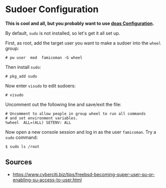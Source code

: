 # Sudoer Configuration

**This is cool and all, but you probably want to use [doas Configuration](openbsd/doas-configuration.md).**

By default, `sudo` is not installed, so let's get it all set up.

First, as root, add the target user you want to make a sudoer into the `wheel` group:

```
# pw user  mod  famicoman -G wheel
```

Then install `sudo`:

```
# pkg_add sudo
```

Now enter `visudo` to edit sudoers:

```
# visudo
```

Uncomment out the following line and save/exit the file:

```
# Uncomment to allow people in group wheel to run all commands
# and set environment variables.
%wheel  ALL=(ALL) SETENV: ALL
```

Now open a new console session and log in as the user `famicoman`. Try a `sudo` command:

```
$ sudo ls /root
```

## Sources
* https://www.cyberciti.biz/tips/freebsd-becoming-super-user-su-or-enabling-su-access-to-user.html
